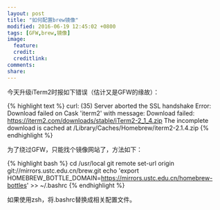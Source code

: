 ```yaml
---
layout: post
title: "如何配置brew镜像"
modified: 2016-06-19 12:45:02 +0800
tags: [GFW,brew,镜像]
image:
  feature: 
  credit: 
  creditlink: 
comments: 
share: 
---
```


今天升级iTerm2时报如下错误（估计又是GFW的缘故）：

{% highlight text %}
curl: (35) Server aborted the SSL handshake
Error: Download failed on Cask 'iterm2' with message: Download failed: https://iterm2.com/downloads/stable/iTerm2-2_1_4.zip
The incomplete download is cached at /Library/Caches/Homebrew/iterm2-2.1.4.zip
{% endhighlight %}

为了绕过GFW，只能找个镜像网站了，方法如下：

{% highlight bash %}
cd /usr/local
git remote set-url origin git://mirrors.ustc.edu.cn/brew.git
echo 'export HOMEBREW_BOTTLE_DOMAIN=https://mirrors.ustc.edu.cn/homebrew-bottles' >> ~/.bashrc
{% endhighlight %}

如果使用zsh，将.bashrc替换成相关配置文件。